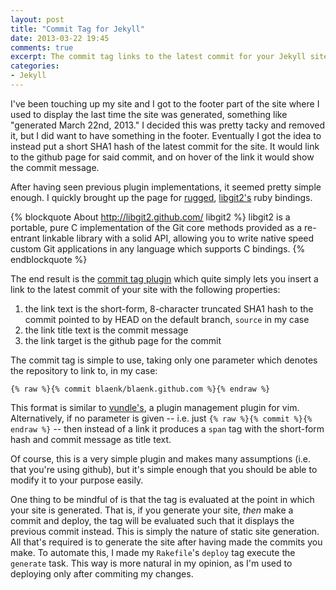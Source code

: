 ```yaml
---
layout: post
title: "Commit Tag for Jekyll"
date: 2013-03-22 19:45
comments: true
excerpt: The commit tag links to the latest commit for your Jekyll site
categories:
- Jekyll
---
```


I've been touching up my site and I got to the footer part of the site where I used to display the last time the site was generated, something like "generated March 22nd, 2013." I decided this was pretty tacky and removed it, but I did want to have something in the footer. Eventually I got the idea to instead put a short SHA1 hash of the latest commit for the site. It would link to the github page for said commit, and on hover of the link it would show the commit message.

After having seen previous plugin implementations, it seemed pretty simple enough. I quickly brought up the page for [rugged](https://github.com/libgit2/rugged), [libgit2's](http://libgit2.github.com/) ruby bindings.

{% blockquote About http://libgit2.github.com/ libgit2 %}
libgit2 is a portable, pure C implementation of the Git core methods provided as a re-entrant linkable library with a solid API, allowing you to write native speed custom Git applications in any language which supports C bindings.
{% endblockquote %}

The end result is the [commit tag plugin](https://github.com/blaenk/blaenk.github.com/blob/source/plugins/commit.rb) which quite simply lets you insert a link to the latest commit of your site with the following properties:

1. the link text is the short-form, 8-character truncated SHA1 hash to the commit pointed to by HEAD on the default branch, `source` in my case
2. the link title text is the commit message
3. the link target is the github page for the commit

The commit tag is simple to use, taking only one parameter which denotes the repository to link to, in my case:

```
{% raw %}{% commit blaenk/blaenk.github.com %}{% endraw %}
```

This format is similar to [vundle's](https://github.com/gmarik/vundle), a plugin management plugin for vim. Alternatively, if no parameter is given -- i.e. just `{% raw %}{% commit %}{% endraw %}` -- then instead of a link it produces a `span` tag with the short-form hash and commit message as title text.

Of course, this is a very simple plugin and makes many assumptions (i.e. that you're using github), but it's simple enough that you should be able to modify it to your purpose easily.

One thing to be mindful of is that the tag is evaluated at the point in which your site is generated. That is, if you generate your site, _then_ make a commit and deploy, the tag will be evaluated such that it displays the previous commit instead. This is simply the nature of static site generation. All that's required is to generate the site after having made the commits you make. To automate this, I made my `Rakefile`'s `deploy` tag execute the `generate` task. This way is more natural in my opinion, as I'm used to deploying only after commiting my changes.
